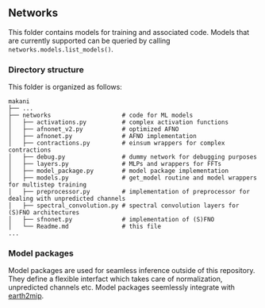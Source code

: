 <!-- markdownlint-disable -->
## Networks

This folder contains models for training and associated code. Models that are currently supported can be queried by calling `networks.models.list_models()`.

### Directory structure
This folder is organized as follows:

```
makani
├── ...
├── networks                    # code for ML models
│   ├── activations.py          # complex activation functions
│   ├── afnonet_v2.py           # optimized AFNO
│   ├── afnonet.py              # AFNO implementation
│   ├── contractions.py         # einsum wrappers for complex contractions
│   ├── debug.py                # dummy network for debugging purposes
│   ├── layers.py               # MLPs and wrappers for FFTs
│   ├── model_package.py        # model package implementation
│   ├── models.py               # get_model routine and model wrappers for multistep training
│   ├── preprocessor.py         # implementation of preprocessor for dealing with unpredicted channels
│   ├── spectral_convolution.py # spectral convolution layers for (S)FNO architectures
│   ├── sfnonet.py              # implementation of (S)FNO
│   └── Readme.md               # this file
...

```

### Model packages

Model packages are used for seamless inference outside of this repository. They define a flexible interfact which takes care of normalization, unpredicted channels etc. Model packages seemlessly integrate with [earth2mip](https://github.com/NVIDIA/earth2mip).

